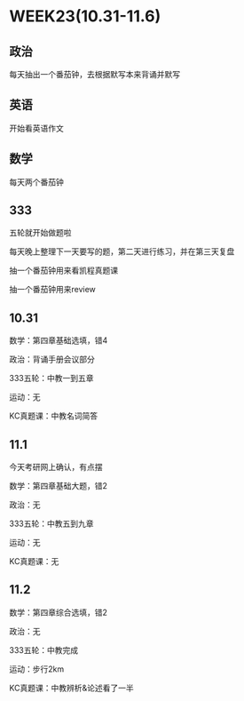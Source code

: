 # WEEK23(10.31-11.6)

## 政治

每天抽出一个番茄钟，去根据默写本来背诵并默写

## 英语

开始看英语作文

## 数学

每天两个番茄钟

## 333

五轮就开始做题啦

每天晚上整理下一天要写的题，第二天进行练习，并在第三天复盘

抽一个番茄钟用来看凯程真题课

抽一个番茄钟用来review

## 10.31

数学：第四章基础选填，错4

政治：背诵手册会议部分

333五轮：中教一到五章

运动：无

KC真题课：中教名词简答

## 11.1

今天考研网上确认，有点摆

数学：第四章基础大题，错2

政治：无

333五轮：中教五到九章

运动：无

KC真题课：无

## 11.2

数学：第四章综合选填，错2

政治：无

333五轮：中教完成

运动：步行2km

KC真题课：中教辨析&论述看了一半